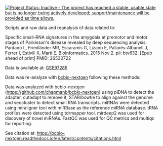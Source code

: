 [![Project Status: Inactive - The project has reached a stable, usable state but is no longer being actively developed; support/maintenance will be provided as time allows.](http://www.repostatus.org/badges/latest/inactive.svg)](http://www.repostatus.org/#inactive)


Scripts and raw data and reanalysis of data related to:

Specific small-RNA signatures in the amygdala at premotor and motor stages of Parkinson's disease revealed by deep sequencing analysis. Pantano L, Friedländer MR, Escaramís G, Lizano E, Pallarès-Albanell J, Ferrer I, Estivill X, Martí E. Bioinformatics. 2015 Nov 2. pii: btv632. [Epub ahead of print] PMID: 26530722

Data is available at: [GSE97285](https://www.ncbi.nlm.nih.gov/geo/query/acc.cgi?acc=GSE97285)


Data was re-analyze with [bcbio-nextgen](https://bcbio-nextgen.readthedocs.io/en/latest/) following these methods:


Data was analyzed with bcbio-nextgen (https://github.com/chapmanb/bcbio-nextgen)
using piDNA to detect the adapter, cutadapt to remove it, STAR/bowtie to align against
the genome and seqcluster to detect small RNA transcripts. miRNAs were detected using
miraligner tool with miRBase as the reference miRNA database. tRNA profiles were
detected using tdrmapper tool. mirdeep2 was used for discovery of novel miRNAs. FastQC
was used for QC metrics and multiqc for reporting.

See citation at: https://bcbio-nextgen.readthedocs.io/en/latest/contents/citations.html
